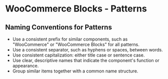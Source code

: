 # WooCommerce Blocks - Patterns

## Naming Conventions for Patterns
* Use a consistent prefix for similar components, such as "WooCommerce" or "WooCommerce Blocks" for all patterns.
* Use a consistent separator, such as hyphens or spaces, between words.
* Use consistent capitalization: either title case or sentence case.
* Use clear, descriptive names that indicate the component's function or appearance.
* Group similar items together with a common name structure.
